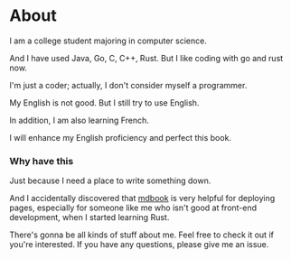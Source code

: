 # About

I am a college student majoring in computer science.

And I have used Java, Go, C, C++, Rust.
But I like coding with go and rust now.

I'm just a coder; actually, I don't consider myself a programmer.

My English is not good.
But I still try to use English.

In addition, I am also learning French.

I will enhance my English proficiency and perfect this book.

### Why have this

Just because I need a place to write something down.

And I accidentally discovered that [mdbook](https://github.com/rust-lang/mdBook) is very helpful for deploying pages, especially for someone like me who isn't good at front-end development, when I started learning Rust.

There's gonna be all kinds of stuff about me.
Feel free to check it out if you're interested.
If you have any questions, please give me an issue.
